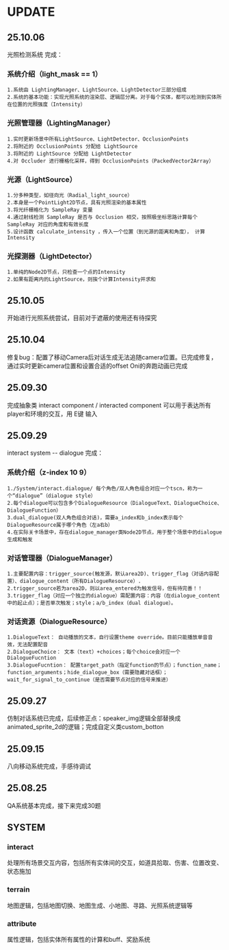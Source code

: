 # UPDATE
## 25.10.06
光照检测系统 完成：
### 系统介绍（light_mask == 1）
	1.系统由 LightingManager、LightSource、LightDetector三部分组成
	2.系统的基本功能：实现光照系统的渲染层、逻辑层分离。对于每个实体，都可以检测到实体所在位置的光照强度（Intensity）
### 光照管理器（LightingManager）
	1.实时更新场景中所有LightSource、LightDetector、OcclusionPoints
	2.将附近的 OcclusionPoints 分配给 LightSource
	3.将附近的 LightSource 分配给 LightDetector
	4.对 Occluder 进行栅格化采样，得到 OcclusionPoints（PackedVector2Array）
### 光源（LightSource）
	1.分多种类型，如径向光（Radial_light_source）
	2.本身是一个PointLight2D节点，具有光照渲染的基本属性
	3.将光纤栅格化为 SampleRay 变量
	4.通过射线检测 SampleRay 是否与 Occlusion 相交，按照极坐标思路计算每个 SampleRay 对应的角度和有效长度
	5.设计函数 calculate_intensity ，传入一个位置（到光源的距离和角度）， 计算 Intensity
### 光探测器（LightDetector）
	1.单纯的Node2D节点，只检查一个点的Intensity
	2.如果有距离内的LightSource，则挨个计算Intensity并求和
	
## 25.10.05
开始进行光照系统尝试，目前对于遮蔽的使用还有待探究

## 25.10.04
修复bug：配置了移动Camera后对话生成无法追随camera位置。已完成修复，通过实时更新camera位置和设置合适的offset
Oni的奔跑动画已完成

## 25.09.30
完成抽象类 interact component / interacted component
可以用于表达所有player和环境的交互，用 E键 输入

## 25.09.29
interact system -- dialogue 完成：

### 系统介绍（z-index 10 9）
	1./System/interact.dialogue/ 每个角色/双人角色组合对应一个tscn，称为一个“dialogue”（dialogue style）
	2.每个dialogue可以包含多个DialogueResource（DialogueText、DialogueChoice、DialogueFunction）
	3.dual_dialogue(双人角色组合对话)，需要a_index和b_index表示每个DialogueResource属于哪个角色（左a右b）
	4.在实际关卡场景中，存在dialogue_manager类Node2D节点，用于整个场景中的dialogue生成和触发

### 对话管理器（DialogueManager）
	1.主要配置内容：trigger_source(触发源，默认area2D)、trigger_flag（对话内容配置）、dialogue_content（所有DialogueResource）.
	2.trigger_source若为area2D，则以area_entered为触发信号，但有待完善！！
	3.trigger_flag（对应一个独立的dialogue）需配置内容：内容（在dialogue_content中的起止点）；是否单次触发；style；a/b_index（dual dialogue）。

### 对话资源（DialogueResource）
	1.DialogueText： 自动播放的文本，自行设置theme override。目前只能播放单音音效，无法配置配音
	2.DialogueChoice： 文本（text）+choices；每个choice会对应一个DialogueFucntion
	3.DialogueFucntion： 配置target_path（指定function的节点）；function_name；function_arguments；hide_dialogue_box（需要隐藏对话框）；wait_for_signal_to_continue（是否需要节点对应的信号来推进）

## 25.09.27
仿制对话系统已完成，后续修正点：speaker_img逻辑全部替换成animated_sprite_2d的逻辑；完成自定义类custom_botton

## 25.09.15
八向移动系统完成，手感待调试

## 25.08.25
QA系统基本完成，接下来完成30题

## SYSTEM
### interact
处理所有场景交互内容，包括所有实体间的交互，如道具拾取、伤害、位置改变、状态施加
### terrain
地图逻辑，包括地图切换、地图生成、小地图、寻路、光照系统逻辑等
### attribute
属性逻辑，包括实体所有属性的计算和buff、奖励系统

